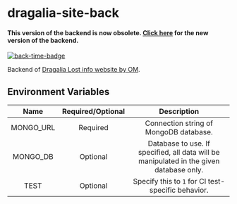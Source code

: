 # dragalia-site-back

#### This version of the backend is now obsolete. [Click here][back-new] for the new version of the backend.

[![back-time-badge]][back-time-link]

Backend of [Dragalia Lost info website by OM][site].

## Environment Variables

Name | Required/Optional | Description
:---: | :---: | :---:
MONGO_URL | Required | Connection string of MongoDB database.
MONGO_DB | Optional | Database to use. If specified, all data will be manipulated in the given database only.
TEST | Optional | Specify this to `1` for CI test-specific behavior.

[site]: https://dl.raenonx.cc

[back-new]: https://github.com/RaenonX-DL/dragalia-site-back-2

[back-time-link]: https://wakatime.com/badge/github/RaenonX-DL/dragalia-site-back

[back-time-badge]: https://wakatime.com/badge/github/RaenonX-DL/dragalia-site-back.svg
